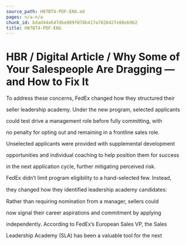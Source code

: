 ```yaml
---
source_path: H07BT4-PDF-ENG.md
pages: n/a-n/a
chunk_id: bdad44a647dbe089f078b417a782842fe88eb9b2
title: H07BT4-PDF-ENG
---
```

# HBR / Digital Article / Why Some of Your Salespeople Are Dragging — and How to Fix It

To address these concerns, FedEx changed how they structured their

seller leadership academy. Under the new program, selected applicants

could test drive a management role before fully committing, with

no penalty for opting out and remaining in a frontline sales role.

Unselected applicants were provided with supplemental development

opportunities and individual coaching to help position them for success

in the next application cycle, further mitigating perceived risk.

FedEx didn’t limit program eligibility to a hand-selected few. Instead,

they changed how they identiﬁed leadership academy candidates:

Rather than requiring nomination from a manager, sellers could

now signal their career aspirations and commitment by applying

independently. According to FedEx’s European Sales VP, the Sales

Leadership Academy (SLA) has been a valuable tool for the next
